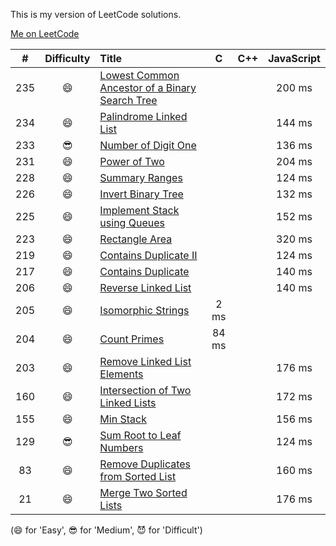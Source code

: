 This is my version of LeetCode solutions. 

[Me on LeetCode](https://leetcode.com/discuss/user/iplus26)

| # | Difficulty | Title | C | C++ | JavaScript |
|:-:|:----------:|:----- |:-:| :-: |:----------:|
|235| 😄 | [Lowest Common Ancestor of a Binary Search Tree](https://leetcode.com/problems/lowest-common-ancestor-of-a-binary-search-tree/)||| 200 ms |
|234| 😄 | [Palindrome Linked List](https://leetcode.com/problems/palindrome-linked-list/) ||| 144 ms |
|233| 😎 | [Number of Digit One](https://leetcode.com/problems/number-of-digit-one/)||| 136 ms |
|231| 😄 | [Power of Two](https://leetcode.com/problems/power-of-two/) ||| 204 ms |
|228| 😄 | [Summary Ranges](https://leetcode.com/problems/summary-ranges/) ||| 124 ms |
|226| 😄 | [Invert Binary Tree](https://leetcode.com/problems/invert-binary-tree/) ||| 132 ms |
|225| 😄 | [Implement Stack using Queues](https://leetcode.com/problems/implement-stack-using-queues/) ||| 152 ms|
|223| 😄 | [Rectangle Area](https://leetcode.com/problems/rectangle-area/) ||| 320 ms|
|219| 😄 | [Contains Duplicate II](https://leetcode.com/problems/contains-duplicate-ii/) ||| 124 ms |
|217| 😄 | [Contains Duplicate](https://leetcode.com/problems/contains-duplicate/) ||| 	140 ms |
|206| 😄 | [Reverse Linked List](https://leetcode.com/problems/reverse-linked-list/) ||| 140 ms |
|205| 😄 | [Isomorphic Strings](https://leetcode.com/problems/isomorphic-strings/) | 2 ms |||
|204| 😄 | [Count Primes](https://leetcode.com/problems/count-primes/) | 84 ms |||
|203| 😄 | [Remove Linked List Elements](https://leetcode.com/problems/remove-linked-list-elements/) ||| 176 ms |
|160| 😄 | [Intersection of Two Linked Lists](https://leetcode.com/problems/intersection-of-two-linked-lists/) ||| 172 ms|
|155| 😄 | [Min Stack](https://leetcode.com/problems/min-stack/) ||| 156 ms |
|129| 😎 | [Sum Root to Leaf Numbers](https://leetcode.com/problems/sum-root-to-leaf-numbers/)|||124 ms|
| 83| 😄 | [Remove Duplicates from Sorted List](https://leetcode.com/problems/remove-duplicates-from-sorted-list/) ||| 160 ms |
| 21| 😄 | [Merge Two Sorted Lists](https://leetcode.com/problems/merge-two-sorted-lists/)|||176 ms|

(😄 for 'Easy', 😎 for 'Medium', 😈 for 'Difficult')

